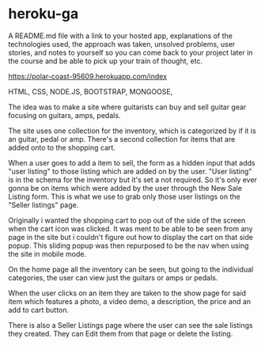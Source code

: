 # heroku-ga

A README.md file with a link to your hosted app, explanations of the technologies used, the approach was taken, unsolved problems, user stories, and notes to yourself so you can come back to your project later in the course and be able to pick up your train of thought, etc.

<!-- ----------------------------------------------------------------------- -->
<!--                            LINK TO LIVE SITE                            -->
<!-- ----------------------------------------------------------------------- -->

https://polar-coast-95609.herokuapp.com/index

<!-- ----------------------------------------------------------------------- -->
<!--                            TECHNOLOGIES USED                            -->
<!-- ----------------------------------------------------------------------- -->

HTML, CSS, NODE.JS, BOOTSTRAP, MONGOOSE,

<!-- ----------------------------------------------------------------------- -->
<!--                             APPROACH TAKEN                              -->
<!-- ----------------------------------------------------------------------- -->

The idea was to make a site where guitarists can buy and sell guitar gear focusing on guitars, amps, pedals.

The site uses one collection for the inventory, which is categorized by if it is an guitar, pedal or amp.
There's a second collection for items that are added onto to the shopping cart.

When a user goes to add a item to sell, the form as a hidden input that adds "user listing" to those listing which are added on by the user. "User listing" is in the schema for the inventory but it's set a not required. So it's only ever gonna be on items which were added by the user through the New Sale Listing form.
This is what we use to grab only those user listings on the "Seller listings" page.

Originally i wanted the shopping cart to pop out of the side of the screen when the cart icon was clicked. It was ment to be able to be seen from any page in the site but i couldn't figure out how to display the cart on that side popup. This sliding popup was then repurposed to be the nav when using the site in mobile mode.

On the home page all the inventory can be seen, but going to the individual categories, the user can view just the guitars or amps or pedals.

When the user clicks on an item they are taken to the show page for said item which features a photo, a video demo, a description, the price and an add to cart button.

There is also a Seller Listings page where the user can see the sale listings they created. They can Edit them from that page or delete the listing.

<!-- ----------------------------------------------------------------------- -->
<!--                    ! ISSUES OR GOALS LEFT TO BE MET                      -->
<!-- ----------------------------------------------------------------------- -->

<!-- ? Want to that users authentication so the cart and listings are saved for users.  -->

<!-- ! Couln't figure out how to sum the total price of the items in the shopping cart.
    My issue was not knowing how to iterate over the items in the collection in mongodb. An array of objects i was able to work with, but i think mongoDB is objects within an object. Couldn't fugure out how to get that info.  -->
